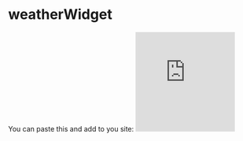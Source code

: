 # weatherWidget

You can paste this and add to you site:
    <iframe src="https://vladgpine.github.io/weatherWidget/" frameborder="0" width="202" height="202"></iframe>
